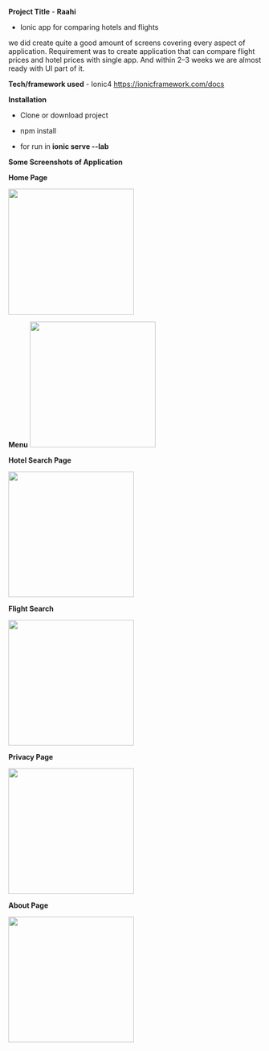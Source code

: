 **Project Title** - **Raahi**

 - Ionic app for comparing hotels and flights

we did create quite a good amount of screens covering every aspect of application. Requirement was to create application that can compare flight prices and hotel prices with single app. And within 2–3 weeks we are almost ready with UI part of it.

**Tech/framework used** - Ionic4 
https://ionicframework.com/docs

**Installation**

- Clone or download project

- npm install

- for run in **ionic serve --lab** 

**Some Screenshots of Application**

**Home Page**
<!-- ![home page](src/assets/img/ss_home (1).png ) -->
<img src="src/assets/img/s_Home.png" width="250">

**Menu**
<img src="src/assets/img/s_Menu.png" width="250">

**Hotel Search Page**

<img src="src/assets/img/s_HotelSearch.png" width="250">

**Flight Search**

<img src="src/assets/img/s_FlightSearch.png" width="250">


**Privacy Page**

<img src="src/assets/img/s_Privacy.png" width="250">


**About Page**

<img src="src/assets/img/s_About.png" width="250">


